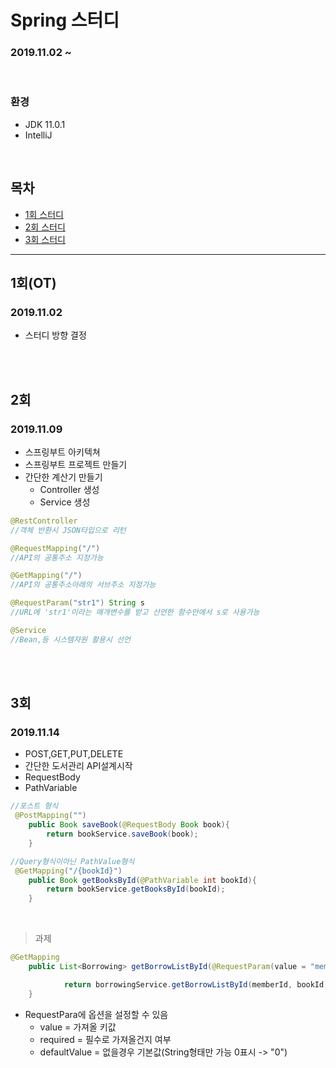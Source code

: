 # Spring 스터디
### 2019.11.02 ~ 

<br>

### 환경 
* JDK 11.0.1
* IntelliJ

<br>

## 목차
* [1회 스터디](#1회)
* [2회 스터디](#2회)
* [3회 스터디](#3회)


***

## 1회(OT)
### 2019.11.02

* 스터디 방향 결정

<br>
<br>

## 2회
### 2019.11.09

* 스프링부트 아키텍쳐
* 스프링부트 프로젝트 만들기
* 간단한 계산기 만들기
    * Controller 생성
    * Service 생성

``` java
@RestController    
//객체 반환시 JSON타입으로 리턴

@RequestMapping("/")
//API의 공통주소 지정가능

@GetMapping("/")
//API의 공통주소아래의 서브주소 지정가능

@RequestParam("str1") String s
//URL에 'str1'이라는 매개변수를 받고 선언한 함수안에서 s로 사용가능 

@Service
//Bean,등 시스템자원 활용시 선언
```


<br>
<br>

## 3회
### 2019.11.14

* POST,GET,PUT,DELETE
* 간단한 도서관리 API설계시작
* RequestBody
* PathVariable

``` java
//포스트 형식
 @PostMapping("")
    public Book saveBook(@RequestBody Book book){
        return bookService.saveBook(book);
    }

//Query형식이아닌 PathValue형식
 @GetMapping("/{bookId}")
    public Book getBooksById(@PathVariable int bookId){
        return bookService.getBooksById(bookId);
    }

```

<br>

> 과제
``` java
@GetMapping
    public List<Borrowing> getBorrowListById(@RequestParam(value = "memberId", required = false, defaultValue = "-1") int memberId, @RequestParam(value = "bookId", required = false, defaultValue = "-1") int bookId) {

            return borrowingService.getBorrowListById(memberId, bookId);
    }
```
* RequestPara에 옵션을 설정할 수 있음
    * value = 가져올 키값
    * required = 필수로 가져올건지 여부
    * defaultValue = 없을경우 기본값(String형태만 가능 0표시 -> "0")
